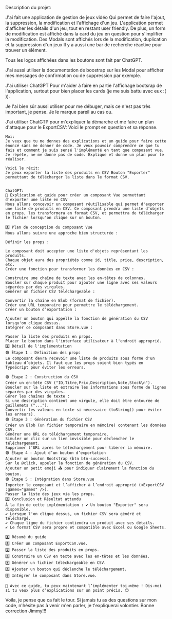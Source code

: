 Description du projet:

J'ai fait une application de gestion de jeux vidéo Qui permet de faire l'ajout, la suppression, la modification et l'affichage d'un jeu.
L'application permet d'afficher les détails d'un jeu, tout en restant user friendly. De plus, un form de modification est affiché dans la
card du jeu en question pour s'implifier la modification. Des Modals sont affichés lors de la modification, duplication et la suppression d'un jeux
Il y a aussi une bar de recherche réactive pour trouver un élément.

Tous les logos affichées dans les boutons sont fait par ChatGPT.

J'ai aussi utiliser la documentation de boostrap sur les Modal pour afficher mes messages de confirmation ou de suppression par exemple.

J'ai utiliser ChatGPT Pour m'aider à faire en partie l'affichage bootsrap de l'application, surtout pour bien placer les cards (je me suis battu avec eux :( )).

Je l'ai bien sûr aussi utiliser pour me débuger, mais ce n'est pas très important, je pense. Je le marque pareil au cas ou.

J'ai utiliser ChatGTP pour m'expliquer la démarche et me faire un plan d'attaque pour le ExportCSV:
Voici le prompt en question et sa réponse.

    Moi:
    Je veux que tu me donnes des explications et un guide pour faire cette énoncé sans me donner de code. Je veux pouvoir comprendre ce que tu fais et comment je suis sensé l'implémenté en tant que composant vue. Je répète, ne me donne pas de code. Explique et donne un plan pour le réaliser.

    Voici le récit:
    Je peux exporter la liste des produits en CSV Bouton "Exporter" permettant de télécharger la liste dans le format CSV.


    ChatGPT:
    📌 Explication et guide pour créer un composant Vue permettant d'exporter une liste en CSV
    Nous allons concevoir un composant réutilisable qui permet d'exporter une liste de produits en CSV. Ce composant prendra une liste d’objets en props, les transformera en format CSV, et permettra de télécharger le fichier lorsqu'on clique sur un bouton.

    1️⃣ Plan de conception du composant Vue
    Nous allons suivre une approche bien structurée :

    Définir les props :

    Le composant doit accepter une liste d'objets représentant les produits.
    Chaque objet aura des propriétés comme id, title, price, description, etc.
    Créer une fonction pour transformer les données en CSV :

    Construire une chaîne de texte avec les en-têtes de colonnes.
    Boucler sur chaque produit pour ajouter une ligne avec ses valeurs séparées par des virgules.
    Générer un fichier CSV téléchargeable :

    Convertir la chaîne en Blob (format de fichier).
    Créer une URL temporaire pour permettre le téléchargement.
    Créer un bouton d’exportation :

    Ajouter un bouton qui appelle la fonction de génération du CSV lorsqu'on clique dessus.
    Intégrer ce composant dans Store.vue :

    Passer la liste des produits en props.
    Placer le bouton dans l'interface utilisateur à l'endroit approprié.
    2️⃣ Détail de l'implémentation
    🟢 Étape 1 : Définition des props
    Le composant devra recevoir une liste de produits sous forme d'un tableau d’objets. Il faut que les props soient bien typés en TypeScript pour éviter les erreurs.

    🟢 Étape 2 : Construction du CSV
    Créer un en-tête CSV ("ID,Titre,Prix,Description,Note,Stock\n").
    Boucler sur la liste et extraire les informations sous forme de lignes séparées par des virgules.
    Gérer les chaînes de texte :
    Si une description contient une virgule, elle doit être entourée de guillemets ("...").
    Convertir les valeurs en texte si nécessaire (toString() pour éviter les erreurs).
    🟢 Étape 3 : Génération du fichier CSV
    Créer un Blob (un fichier temporaire en mémoire) contenant les données CSV.
    Générer une URL de téléchargement temporaire.
    Simuler un clic sur un lien invisible pour déclencher le téléchargement.
    Supprimer l’URL après le téléchargement pour libérer la mémoire.
    🟢 Étape 4 : Ajout d’un bouton d’exportation
    Ajouter un bouton Bootstrap (btn btn-success).
    Sur le @click, appeler la fonction de génération du CSV.
    Ajouter un petit emoji 📤 pour indiquer clairement la fonction du bouton.
    🟢 Étape 5 : Intégration dans Store.vue
    Importer le composant et l’afficher à l’endroit approprié (<ExportCSV :games="games" />).
    Passer la liste des jeux via les props.
    3️⃣ Conclusion et Résultat attendu
    À la fin de cette implémentation : ✔ Un bouton "Exporter" sera disponible.
    ✔ Lorsque l'on clique dessus, un fichier CSV sera généré et téléchargé.
    ✔ Chaque ligne du fichier contiendra un produit avec ses détails.
    ✔ Le format CSV sera propre et compatible avec Excel ou Google Sheets.

    4️⃣ Résumé du guide
    1️⃣ Créer un composant ExportCSV.vue.
    2️⃣ Passer la liste des produits en props.
    3️⃣ Construire un CSV en texte avec les en-têtes et les données.
    4️⃣ Générer un fichier téléchargeable en CSV.
    5️⃣ Ajouter un bouton qui déclenche le téléchargement.
    6️⃣ Intégrer le composant dans Store.vue.

    🚀 Avec ce guide, tu peux maintenant l’implémenter toi-même ! Dis-moi si tu veux plus d’explications sur un point précis. 😊

Voila, je pense que ca fait le tour. Si jamais tu as des questions sur mon code, n'hésite pas à venir m'en parler, je t'expliquerai volontier. Bonne correction Jimmy!!!
